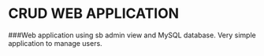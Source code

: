 # CRUD WEB APPLICATION
###Web application using sb admin view and MySQL database.
Very simple application to manage users.
